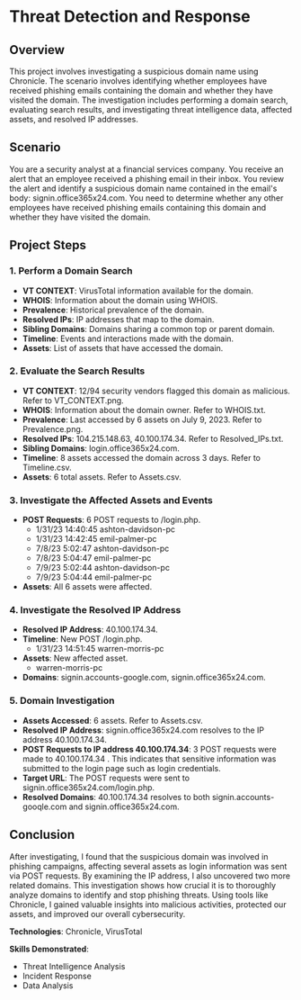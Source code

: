 # Threat Detection and Response

## Overview
This project involves investigating a suspicious domain name using Chronicle. The scenario involves identifying whether employees have received phishing emails containing the domain and whether they have visited the domain. The investigation includes performing a domain search, evaluating search results, and investigating threat intelligence data, affected assets, and resolved IP addresses.

## Scenario
You are a security analyst at a financial services company. You receive an alert that an employee received a phishing email in their inbox. You review the alert and identify a suspicious domain name contained in the email's body: signin.office365x24.com. You need to determine whether any other employees have received phishing emails containing this domain and whether they have visited the domain.

## Project Steps

### 1. Perform a Domain Search
- **VT CONTEXT**: VirusTotal information available for the domain.
- **WHOIS**: Information about the domain using WHOIS.
- **Prevalence**: Historical prevalence of the domain.
- **Resolved IPs**: IP addresses that map to the domain.
- **Sibling Domains**: Domains sharing a common top or parent domain.
- **Timeline**: Events and interactions made with the domain.
- **Assets**: List of assets that have accessed the domain.

### 2. Evaluate the Search Results
- **VT CONTEXT**: 12/94 security vendors flagged this domain as malicious. Refer to VT_CONTEXT.png.
- **WHOIS**: Information about the domain owner. Refer to WHOIS.txt.
- **Prevalence**: Last accessed by 6 assets on July 9, 2023. Refer to Prevalence.png.
- **Resolved IPs**: 104.215.148.63, 40.100.174.34. Refer to Resolved_IPs.txt.
- **Sibling Domains**: login.office365x24.com.
- **Timeline**: 8 assets accessed the domain across 3 days. Refer to Timeline.csv.
- **Assets**: 6 total assets. Refer to Assets.csv.

### 3. Investigate the Affected Assets and Events
- **POST Requests**: 6 POST requests to /login.php.
	- 1/31/23 14:40:45 ashton-davidson-pc
	- 1/31/23 14:42:45 emil-palmer-pc
	- 7/8/23 5:02:47 ashton-davidson-pc
	- 7/8/23 5:04:47 emil-palmer-pc
	- 7/9/23 5:02:44 ashton-davidson-pc
	- 7/9/23 5:04:44 emil-palmer-pc
- **Assets**: All 6 assets were affected.

### 4. Investigate the Resolved IP Address
- **Resolved IP Address**: 40.100.174.34.
- **Timeline**: New POST /login.php.
	- 1/31/23 14:51:45 warren-morris-pc
- **Assets**: New affected asset.
	- warren-morris-pc
- **Domains**: signin.accounts-google.com, signin.office365x24.com.

### 5. Domain Investigation
- **Assets Accessed**: 6 assets. Refer to Assets.csv.
- **Resolved IP Address**: signin.office365x24.com resolves to the IP address 40.100.174.34.
- **POST Requests to IP address 40.100.174.34**: 3 POST requests were made to 40.100.174.34 . This indicates that sensitive information was submitted to the login page such as login credentials.
- **Target URL**: The POST requests were sent to signin.office365x24.com/login.php.
- **Resolved Domains**: 40.100.174.34 resolves to both signin.accounts-gooqle.com and signin.office365x24.com.

## Conclusion
After investigating, I found that the suspicious domain was involved in phishing campaigns, affecting several assets as login information was sent via POST requests. By examining the IP address, I also uncovered two more related domains. This investigation shows how crucial it is to thoroughly analyze domains to identify and stop phishing threats. Using tools like Chronicle, I gained valuable insights into malicious activities, protected our assets, and improved our overall cybersecurity.

**Technologies**: Chronicle, VirusTotal

**Skills Demonstrated**:
- Threat Intelligence Analysis
- Incident Response
- Data Analysis
